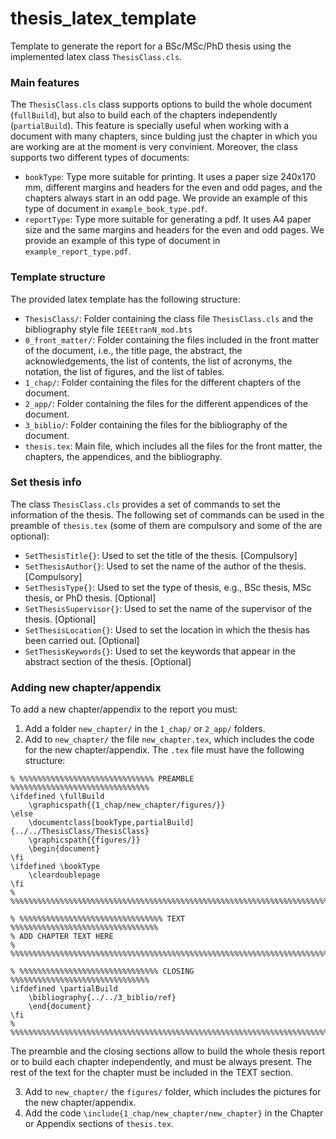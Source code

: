 # thesis_latex_template
Template to generate the report for a BSc/MSc/PhD thesis using the implemented latex class `ThesisClass.cls`. 

### Main features

The `ThesisClass.cls` class supports options to build the whole document (`fullBuild`), but also to build each of the chapters independently (`partialBuild`). This feature is specially useful when working with a document with many chapters, since bulding just the chapter in which you are working are at the moment is very convinient. Moreover, the class supports two different types of documents:
* `bookType`: Type more suitable for printing. It uses a paper size 240x170 mm, different margins and headers for the even and odd pages, and the chapters always start in an odd page. We provide an example of this type of document in `example_book_type.pdf`.
* `reportType`: Type more suitable for generating a pdf. It uses A4 paper size and the same margins and headers for the even and odd pages. We provide an example of this type of document in `example_report_type.pdf`.



### Template structure
The provided latex template has the following structure:
* `ThesisClass/`: Folder containing the class file `ThesisClass.cls` and the bibliography style file `IEEEtranN_mod.bts`
* `0_front_matter/`: Folder containing the files included in the front matter of the document, i.e., the title page, the abstract, the acknowledgements, the list of contents, the list of acronyms, the notation, the list of figures, and the list of tables.
* `1_chap/`: Folder containing the files for the different chapters of the document.
* `2_app/`: Folder containing the files for the different appendices of the document.
* `3_biblio/`: Folder containing the files for the bibliography of the document.
* `thesis.tex`: Main file, which includes all the files for the front matter, the chapters, the appendices, and the bibliography. 

### Set thesis info
The class `ThesisClass.cls` provides a set of commands to set the information of the thesis. The following set of commands can be used in the preamble of `thesis.tex` (some of them are compulsory and some of the are optional):
* `SetThesisTitle{}`: Used to set the title of the thesis. [Compulsory]
* `SetThesisAuthor{}`: Used to set the name of the author of the thesis. [Compulsory]
* `SetThesisType{}`: Used to set the type of thesis, e.g., BSc thesis, MSc thesis, or PhD thesis. [Optional]
* `SetThesisSupervisor{}`: Used to set the name of the supervisor of the thesis. [Optional]
* `SetThesisLocation{}`: Used to set the location in which the thesis has been carried out. [Optional]
* `SetThesisKeywords{}`: Used to set the keywords that appear in the abstract section of the thesis. [Optional]


### Adding new chapter/appendix
To add a new chapter/appendix to the report you must:
1. Add a folder `new_chapter/` in the `1_chap/` or `2_app/` folders.
2. Add to `new_chapter/` the file `new_chapter.tex`, which includes the code for the new chapter/appendix. The `.tex` file must have the following structure:
```
% %%%%%%%%%%%%%%%%%%%%%%%%%%%%%% PREAMBLE %%%%%%%%%%%%%%%%%%%%%%%%%%%%%%%
\ifdefined \fullBuild
	\graphicspath{{1_chap/new_chapter/figures/}}
\else
	\documentclass[bookType,partialBuild]{../../ThesisClass/ThesisClass}
	\graphicspath{{figures/}}
	\begin{document}
\fi
\ifdefined \bookType
	\cleardoublepage
\fi
% %%%%%%%%%%%%%%%%%%%%%%%%%%%%%%%%%%%%%%%%%%%%%%%%%%%%%%%%%%%%%%%%%%%%%%%

% %%%%%%%%%%%%%%%%%%%%%%%%%%%%%%%% TEXT %%%%%%%%%%%%%%%%%%%%%%%%%%%%%%%%%
% ADD CHAPTER TEXT HERE
% %%%%%%%%%%%%%%%%%%%%%%%%%%%%%%%%%%%%%%%%%%%%%%%%%%%%%%%%%%%%%%%%%%%%%%%

% %%%%%%%%%%%%%%%%%%%%%%%%%%%%%%% CLOSING %%%%%%%%%%%%%%%%%%%%%%%%%%%%%%%
\ifdefined \partialBuild
	\bibliography{../../3_biblio/ref}
	\end{document}
\fi
% %%%%%%%%%%%%%%%%%%%%%%%%%%%%%%%%%%%%%%%%%%%%%%%%%%%%%%%%%%%%%%%%%%%%%%%
```
The preamble and the closing sections allow to build the whole thesis report or to build each chapter independently, and must be always present. The rest of the text for the chapter must be included in the TEXT section.

3. Add to `new_chapter/` the `figures/` folder, which includes the pictures for the new chapter/appendix.
4. Add the code `\include{1_chap/new_chapter/new_chapter}` in the Chapter or Appendix sections of `thesis.tex`.


